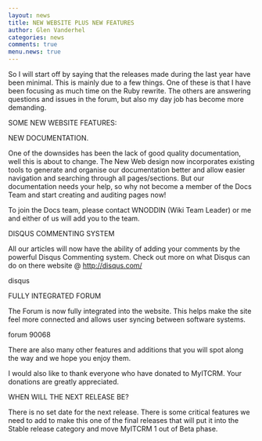 ```yaml
---
layout: news
title: NEW WEBSITE PLUS NEW FEATURES
author: Glen Vanderhel
categories: news
comments: true
menu.news: true
---
```



So I will start off by saying that the releases made during the last year have been minimal. This is mainly due to a few things. One of these is that I have been focusing as much time on the Ruby rewrite. The others are answering questions and issues in the forum, but also my day job has become more demanding.

 SOME NEW WEBSITE FEATURES:

NEW DOCUMENTATION.

One of the downsides has been the lack of good quality documentation, well this is about to change. The New Web design now incorporates existing tools to generate and organise our documentation better and allow easier navigation and searching through all pages/sections. But our documentation needs your help, so why not become a member of the Docs Team and start creating and auditing pages now!

To join the Docs team, please contact WNODDIN (Wiki Team Leader) or me and either of us will add you to the team.

DISQUS COMMENTING SYSTEM

All our articles will now have the ability of adding your comments by the powerful Disqus Commenting system. Check out more on what Disqus can do on there website @ http://disqus.com/

disqus

 FULLY INTEGRATED FORUM

The Forum is now fully integrated into the website. This helps make the site feel more connected and allows user syncing between software systems.

forum 90068

There are also many other features and additions that you will spot along the way and we hope you enjoy them.

I would also like to thank everyone who have donated to MyITCRM. Your donations are greatly appreciated.

WHEN WILL THE NEXT RELEASE BE?

There is no set date for the next release. There is some critical features we need to add to make this one of the final releases that will put it into the Stable release category and move MyITCRM 1 out of Beta phase.

